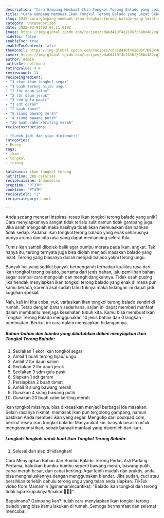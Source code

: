 ```yaml
---
description: "Cara Gampang Membuat Ikan Tongkol Terong Balado yang Lezat Sekali"
title: "Cara Gampang Membuat Ikan Tongkol Terong Balado yang Lezat Sekali"
slug: 1935-cara-gampang-membuat-ikan-tongkol-terong-balado-yang-lezat-sekali
category: Uncategorized
date: 2022-03-01T02:04:11.019Z
image: https://img-global.cpcdn.com/recipes/cda6d410f4e2696f/680x482cq70/ikan-tongkol-terong-balado-foto-resep-utama.jpg
hideToc: false
enableToc: true
enableTocContent: false
thumbnail: https://img-global.cpcdn.com/recipes/cda6d410f4e2696f/680x482cq70/ikan-tongkol-terong-balado-foto-resep-utama.jpg
cover: https://img-global.cpcdn.com/recipes/cda6d410f4e2696f/680x482cq70/ikan-tongkol-terong-balado-foto-resep-utama.jpg
author: Admin
authorAv: notfound
ratingvalue: 4.9
reviewcount: 13
recipeingredient:
- "1 ekor ikan tongkol segar"
- "1 buah terong hijau ungu"
- "2 lbr daun salam"
- "2 lbr daun jeruk"
- "3 sdm gula pasir"
- "1 sdt garam"
- "2 buah tomat"
- "8 siung bawang merah"
- "4 siung bawang putih"
- "20 buah cabe keriting merah"
recipeinstructions:

- "Sudah jadi dan siap dinikmati!"
categories:
- Resep
tags:
- ikan
- tongkol
- terong

katakunci: ikan tongkol terong 
nutrition: 200 calories
recipecuisine: Indonesian
preptime: "PT37M"
cooktime: "PT37M"
recipeyield: "1"
recipecategory: Lunch

---
```





Anda sedang mencari inspirasi resep ikan tongkol terong balado yang unik? Cara menyiapkannya sangat tidak terlalu sulit namun tidak gampang juga. Jika salah mengolah maka hasilnya tidak akan memuaskan dan bahkan tidak sedap. Padahal ikan tongkol terong balado yang enak seharusnya punya aroma dan cita rasa yang dapat memancing selera Kita.





Tumis ikan sambil dibolak-balik agar bumbu merata pada ikan, angkat. Tak hanya itu, terong ternyata juga bisa diolah menjadi masakan balado yang lezat. Terong yang biasanya diolah menjadi balado yakni terong ungu.

Banyak hal yang sedikit banyak berpengaruh terhadap kualitas rasa dari ikan tongkol terong balado, pertama dari jenis bahan, lalu pemilihan bahan segar sampai cara mengolah dan menghidangkannya. Tidak usah pusing jika hendak menyiapkan ikan tongkol terong balado yang enak di mana pun kamu berada, karena asal sudah tahu triknya maka hidangan ini dapat jadi suguhan spesial.






Nah, kali ini kita coba, yuk, variasikan ikan tongkol terong balado sendiri di rumah. Tetap dengan bahan sederhana, sajian ini dapat memberi manfaat dalam membantu menjaga kesehatan tubuh kita. Kamu bisa membuat Ikan Tongkol Terong Balado menggunakan 10 jenis bahan dan 0 langkah pembuatan. Berikut ini cara dalam menyiapkan hidangannya.

<!--inarticleads1-->

##### Bahan-bahan dan bumbu yang dibutuhkan dalam menyiapkan Ikan Tongkol Terong Balado:

1. Sediakan 1 ekor ikan tongkol segar
1. Ambil 1 buah terong hijau/ ungu
1. Ambil 2 lbr daun salam
1. Sediakan 2 lbr daun jeruk
1. Sediakan 3 sdm gula pasir
1. Siapkan 1 sdt garam
1. Persiapkan 2 buah tomat
1. Ambil 8 siung bawang merah
1. Gunakan 4 siung bawang putih
1. Gunakan 20 buah cabe keriting merah


Ikan tongkol misalnya, bisa dikreasikan menjadi berbagai ide masakan. Selain rasanya nikmat, memasak ikan pun tergolong gampang, namun pastikan Anda membeli ikan yang segar. Mengutip dari cookpad.com, berikut resep ikan tongkol balado. Masyarakat kini banyak beralih untuk mengonsumsi ikan, sebab banyak manfaat yang diperoleh dari ikan. 

<!--inarticleads2-->

##### Langkah-langkah untuk buat Ikan Tongkol Terong Balado:


1. Selesai dan siap dihidangkan!

Cara Menyiapkan Bahan dan Bumbu Balado Terong Pedas Asli Padang. Pertama, haluskan bumbu-bumbu seperti bawang merah, bawang putih, cabai merah besar, dan cabai keriting. Agar lebih mudah dan praktis, anda bisa menghaluskannya dengan menggunakan blender. Jika sudah, cuci atau bersihkan terlebih dahulu terong ungu yang telah anda siapkan. TikTok video from Mamamin (@mamamincantiks): &#34;Balado ikan tongkol dan terong tidak lupa krupuknya#makan🍜😋😋&#34;. 

Bagaimana? Gampang kan? Itulah cara menyiapkan ikan tongkol terong balado yang bisa kamu lakukan di rumah. Semoga bermanfaat dan selamat mencoba!
